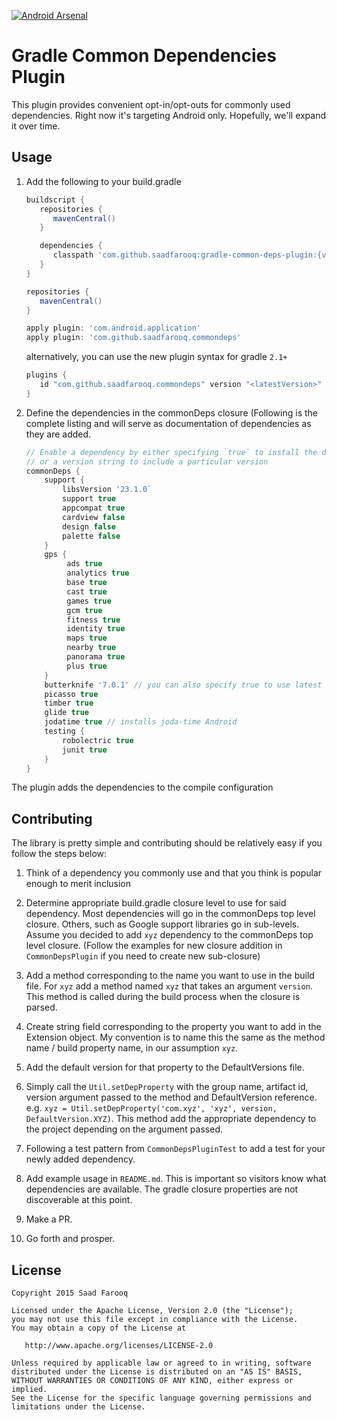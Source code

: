 [![Android Arsenal](https://img.shields.io/badge/Android%20Arsenal-gradle--common--deps--plugin-green.svg?style=flat)](https://android-arsenal.com/details/1/2680)

Gradle Common Dependencies Plugin
========================

This plugin provides convenient opt-in/opt-outs for commonly used dependencies. Right now it's targeting Android only.
Hopefully, we'll expand it over time.

Usage
----

1. Add the following to your build.gradle

   ```groovy
   buildscript {
      repositories {
         mavenCentral()
      }

      dependencies {
         classpath 'com.github.saadfarooq:gradle-common-deps-plugin:{version}'
      }
   }

   repositories {
      mavenCentral()
   }

   apply plugin: 'com.android.application'
   apply plugin: 'com.github.saadfarooq.commondeps'
   ```
   alternatively, you can use the new plugin syntax for gradle `2.1+`
   ```groovy
   plugins {
      id "com.github.saadfarooq.commondeps" version "<latestVersion>"
   }
   ```

2. Define the dependencies in the commonDeps closure (Following is the complete listing and will serve as documentation
of dependencies as they are added.

   ```groovy
   // Enable a dependency by either specifying `true` to install the default version 
   // or a version string to include a particular version
   commonDeps {
       support {
           libsVersion '23.1.0`
           support true
           appcompat true
           cardview false
           design false
           palette false
       }
       gps {
            ads true
            analytics true
            base true
            cast true
            games true
            gcm true
            fitness true
            identity true
            maps true
            nearby true
            panorama true
            plus true
       }
       butterknife '7.0.1' // you can also specify true to use latest version
       picasso true
       timber true
       glide true
       jodatime true // installs joda-time Android
       testing {
           robolectric true
           junit true
       }
   }
   ``` 

The plugin adds the dependencies to the compile configuration

Contributing
------------

The library is pretty simple and contributing should be relatively easy if you follow the steps below:

1. Think of a dependency you commonly use and that you think is popular enough to merit inclusion

2. Determine appropriate build.gradle closure level to use for said dependency. Most dependencies will go in the 
commonDeps top level closure. Others, such as Google support libraries go in sub-levels. Assume you decided to add `xyz`
dependency to the commonDeps top level closure. (Follow the examples for new closure addition in `CommonDepsPlugin` if 
you need to create new sub-closure)

3. Add a method corresponding to the name you want to use in the build file. For `xyz` add a method named `xyz` that 
takes an argument `version`. This method is called during the build process when the closure is parsed.

4. Create string field corresponding to the property you want to add in the Extension object. My convention is to name 
this the same as the method name / build property name, in our assumption `xyz`.

5. Add the default version for that property to the DefaultVersions file.

6. Simply call the `Util.setDepProperty` with the group name, artifact id, version argument passed to the method and
DefaultVersion reference. e.g. `xyz = Util.setDepProperty('com.xyz', 'xyz', version, DefaultVersion.XYZ)`. This method
add the appropriate dependency to the project depending on the argument passed.

7. Following a test pattern from `CommonDepsPluginTest` to add a test for your newly added dependency.

8. Add example usage in `README.md`. This is important so visitors know what dependencies are available. The gradle
closure properties are not discoverable at this point.

9. Make a PR.

10. Go forth and prosper.

License
-------

    Copyright 2015 Saad Farooq
    
    Licensed under the Apache License, Version 2.0 (the "License");
    you may not use this file except in compliance with the License.
    You may obtain a copy of the License at
    
       http://www.apache.org/licenses/LICENSE-2.0
    
    Unless required by applicable law or agreed to in writing, software
    distributed under the License is distributed on an "AS IS" BASIS,
    WITHOUT WARRANTIES OR CONDITIONS OF ANY KIND, either express or implied.
    See the License for the specific language governing permissions and
    limitations under the License.
